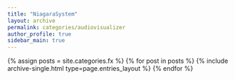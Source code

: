```yaml
---
title: "NiagaraSystem"
layout: archive
permalink: categories/audiovisualizer
author_profile: true
sidebar_main: true
---
```


{% assign posts = site.categories.fx %}
{% for post in posts %} {% include archive-single.html type=page.entries_layout %} {% endfor %}